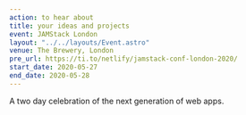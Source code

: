 ```yaml
---
action: to hear about
title: your ideas and projects
event: JAMStack London
layout: "../../layouts/Event.astro"
venue: The Brewery, London
pre_url: https://ti.to/netlify/jamstack-conf-london-2020/
start_date: 2020-05-27
end_date: 2020-05-28
---
```


A two day celebration of the next generation of web apps.